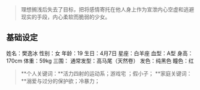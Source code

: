 > 理想搁浅后失去了目标，把将感情寄托在他人身上作为宣泄内心空虚和逃避现实的手段，内心柔软而脆弱的少女。

## 基础设定

姓名：樊逸冰
性别：女
年龄：19
生日：4月7日
星座：白羊座
血型：A型
身高：170cm
体重：59kg
三围：
通常发型：高马尾（天然卷）
发色：纯黑色
瞳色：红

> **个人关键词：**活力四射的运动系；游戏宅 ；假小子；
> **家庭关键词：**溺爱与过分的保护欲；冷暴力；